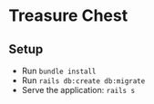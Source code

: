 # Treasure Chest

## Setup
- Run ```bundle install```
- Run ```rails db:create db:migrate```
- Serve the application: ```rails s```
